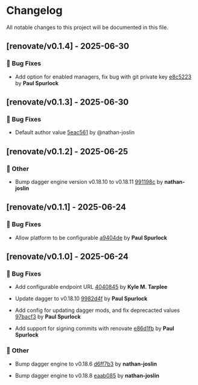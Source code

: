 # Changelog

All notable changes to this project will be documented in this file.

## [renovate/v0.1.4] - 2025-06-30

### 🐛 Bug Fixes

- Add option for enabled managers, fix bug with git private key [e8c5223](https://github.com/act3-ai/dagger/commit/e8c522398b770c7e29ed5627898fa0842078f76a) by **Paul Spurlock**


## [renovate/v0.1.3] - 2025-06-30

### 🐛 Bug Fixes

- Default author value [5eac561](https://github.com/act3-ai/dagger/commit/5eac561575fa40238d167d606671899cb9521149) by @nathan-joslin


## [renovate/v0.1.2] - 2025-06-25

### 💼 Other

- Bump dagger engine version v0.18.10 to v0.18.11 [991198c](https://github.com/act3-ai/dagger/commit/991198c4ced10523a4fd132024221bef79a99718) by **nathan-joslin**


## [renovate/v0.1.1] - 2025-06-24

### 🐛 Bug Fixes

- Allow platform to be configurable [a9404de](https://github.com/act3-ai/dagger/commit/a9404de8d24d990ea0dd0752829354487185cd27) 
by **Paul Spurlock**



## [renovate/v0.1.0] - 2025-06-24

### 🐛 Bug Fixes

- Add configurable endpoint URL [4040845](https://github.com/act3-ai/dagger/commit/4040845f411efe2bacc0d5a84ace48e178af9c85) 
by **Kyle M. Tarplee**


- Update dagger to v0.18.10 [9982d4f](https://github.com/act3-ai/dagger/commit/9982d4fc8f45b0950a4ecb2c2c8d5d73edd980c6) 
by **Paul Spurlock**


- Add config for updating dagger mods, and fix deprecacted values [97bacf3](https://github.com/act3-ai/dagger/commit/97bacf3f0da6f1de2231624b719f41c6b1f80c13) 
by **Paul Spurlock**


- Add support for signing commits with renovate [e86d1fb](https://github.com/act3-ai/dagger/commit/e86d1fb45ebbac2ee9a3f439446e900f1b266eff) 
by **Paul Spurlock**



### 💼 Other

- Bump dagger engine to v0.18.6 [d6ff7b3](https://github.com/act3-ai/dagger/commit/d6ff7b36a1c6bca7c91b14bbb57bda0d6dd528da) 
by **nathan-joslin**


- Bump dagger engine to v0.18.8 [eaab085](https://github.com/act3-ai/dagger/commit/eaab085d363ece477c43b46ecbbcefe96a640f51) 
by **nathan-joslin**



